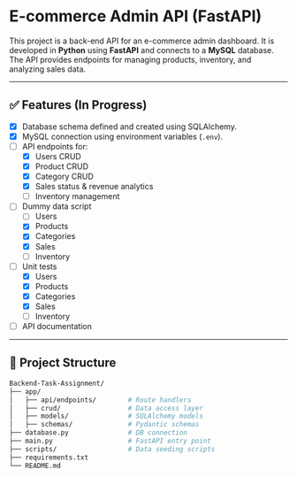 # E-commerce Admin API (FastAPI)

This project is a back-end API for an e-commerce admin dashboard. It is developed in **Python** using **FastAPI** and connects to a **MySQL** database. The API provides endpoints for managing products, inventory, and analyzing sales data.

---

## ✅ Features (In Progress)

- [x] Database schema defined and created using SQLAlchemy.
- [x] MySQL connection using environment variables (`.env`).
- [ ] API endpoints for:
  - [x] Users CRUD
  - [x] Product CRUD
  - [x] Category CRUD
  - [x] Sales status & revenue analytics
  - [ ] Inventory management
- [ ] Dummy data script
  - [ ] Users
  - [x] Products 
  - [x] Categories
  - [x] Sales
  - [ ] Inventory
- [ ] Unit tests
  - [x] Users
  - [x] Products
  - [x] Categories
  - [x] Sales
  - [ ] Inventory
- [ ] API documentation

---

## 📁 Project Structure

```bash
Backend-Task-Assignment/
├── app/
│   ├── api/endpoints/        # Route handlers
│   ├── crud/                 # Data access layer
│   ├── models/               # SQLAlchemy models
│   ├── schemas/              # Pydantic schemas
├── database.py               # DB connection
├── main.py                   # FastAPI entry point
├── scripts/                  # Data seeding scripts
├── requirements.txt
└── README.md

